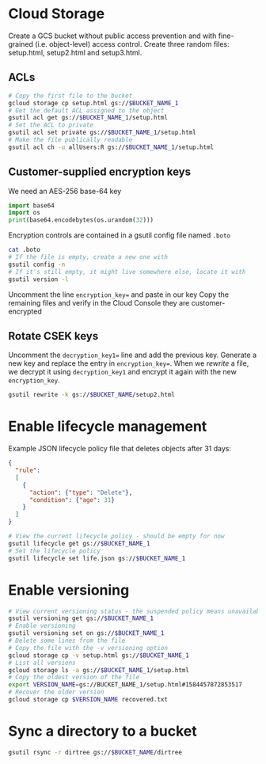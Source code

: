 # Cloud Storage
Create a GCS bucket without public access prevention and with fine-grained (i.e. object-level) access control.
Create three random files: setup.html, setup2.html and setup3.html.

## ACLs
```sh
# Copy the first file to the bucket
gcloud storage cp setup.html gs://$BUCKET_NAME_1
# Get the default ACL assigned to the object
gsutil acl get gs://$BUCKET_NAME_1/setup.html
# Set the ACL to private
gsutil acl set private gs://$BUCKET_NAME_1/setup.html
# Make the file publically readable
gsutil acl ch -u allUsers:R gs://$BUCKET_NAME_1/setup.html
```

## Customer-supplied encryption keys
We need an AES-256 base-64 key
```python
import base64
import os
print(base64.encodebytes(os.urandom(32)))
```
Encryption controls are contained in a gsutil config file named `.boto`
```sh
cat .boto
# If the file is empty, create a new one with
gsutil config -n
# If it's still empty, it might live somewhere else, locate it with
gsutil version -l
```
Uncomment the line `encryption_key=` and paste in our key
Copy the remaining files and verify in the Cloud Console they are customer-encrypted
## Rotate CSEK keys
Uncomment the `decryption_key1=` line and add the previous key.
Generate a new key and replace the entry in `encryption_key=`.
When we _rewrite_ a file, we decrypt it using `decryption_key1` and encrypt it again with the new `encryption_key`.
```sh
gsutil rewrite -k gs://$BUCKET_NAME/setup2.html
```

# Enable lifecycle management
Example JSON lifecycle policy file that deletes objects after 31 days:
```json
{
  "rule":
  [
    {
      "action": {"type": "Delete"},
      "condition": {"age": 31}
    }
  ]
}
```
```sh
# View the current lifecycle policy - should be empty for now
gsutil lifecycle get gs://$BUCKET_NAME_1
# Set the lifecycle policy
gsutil lifecycle set life.json gs://$BUCKET_NAME_1
```

# Enable versioning
```sh
# View current versioning status - the suspended policy means unavailable
gsutil versioning get gs://$BUCKET_NAME_1
# Enable versioning
gsutil versioning set on gs://$BUCKET_NAME_1
# Delete some lines from the file
# Copy the file with the -v versioning option
gcloud storage cp -v setup.html gs://$BUCKET_NAME_1
# List all versions
gcloud storage ls -a gs://$BUCKET_NAME_1/setup.html
# Copy the oldest version of the file
export VERSION_NAME=gs://BUCKET_NAME_1/setup.html#1584457872853517
# Recover the older version
gcloud storage cp $VERSION_NAME recovered.txt
```

# Sync a directory to a bucket
```sh
gsutil rsync -r dirtree gs://$BUCKET_NAME/dirtree
```
